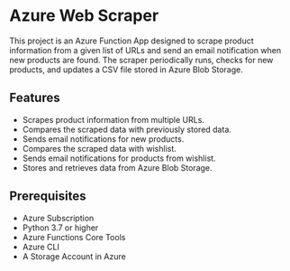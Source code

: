 # Azure Web Scraper

This project is an Azure Function App designed to scrape product information from a given list of URLs and send an email notification when new products are found. The scraper periodically runs, checks for new products, and updates a CSV file stored in Azure Blob Storage.

## Features

- Scrapes product information from multiple URLs.
- Compares the scraped data with previously stored data.
- Sends email notifications for new products.
- Compares the scraped data with wishlist.
- Sends email notifications for products from wishlist.
- Stores and retrieves data from Azure Blob Storage.

## Prerequisites

- Azure Subscription
- Python 3.7 or higher
- Azure Functions Core Tools
- Azure CLI
- A Storage Account in Azure


